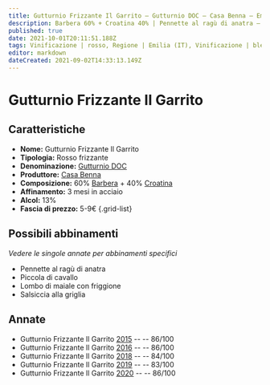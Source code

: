 ```yaml
---
title: Gutturnio Frizzante Il Garrito – Gutturnio DOC – Casa Benna – Emilia (IT) – 5-9€ – 2★-3★
description: Barbera 60% + Croatina 40% | Pennette al ragù di anatra – Piccola di cavallo – Lombo di maiale  con friggione – Salsiccia alla griglia – Pappardelle alla lepre
published: true
date: 2021-10-01T20:11:51.188Z
tags: Vinificazione | rosso, Regione | Emilia (IT), Vinificazione | blend, Vinificazione | frizzante, Valutazioni | 3 stelle, Vitigni | Barbera, Vitigni | Croatina, Prezzi | 5-9€, Alimento | pasta, Aromatizzazione | al ragù di anatra, Alimento | cavallo, Cottura | piccola, Alimento | maiale, Aromatizzazione | con friggione, Cottura | alla griglia, Aromatizzazione | alla lepre 
editor: markdown
dateCreated: 2021-09-02T14:33:13.149Z
---
```


# Gutturnio Frizzante Il Garrito 

## Caratteristiche
- **Nome:** Gutturnio Frizzante Il Garrito 
- **Tipologia:** Rosso frizzante
- **Denominazione:** [Gutturnio DOC](/denominazioni/Italia/Emilia/DOC-Gutturnio)
- **Produttore:** [Casa Benna](/produttori/Italia/Emilia/Casa-Benna) 
- **Composizione:** 60% [Barbera](/vitigni/Italia/bacca-nera/barbera) + 40% [Croatina](/vitigni/Italia/bacca-nera/croatina)
- **Affinamento:** 3 mesi in acciaio
- **Alcol:** 13%
- **Fascia di prezzo:** 5-9€
{.grid-list}

## Possibili abbinamenti
*Vedere le singole annate per abbinamenti specifici*

- Pennette al ragù di anatra
- Piccola di cavallo 
- Lombo di maiale con friggione
- Salsiccia alla griglia

## Annate
- Gutturnio Frizzante Il Garrito [2015](/vini/Italia/Emilia/Casa-Benna/Gutturnio-Frizzante-Il-Garrito/2015) -- <span class="star-3"></span> -- 86/100
- Gutturnio Frizzante Il Garrito [2016](/vini/Italia/Emilia/Casa-Benna/Gutturnio-Frizzante-Il-Garrito/2016) -- <span class="star-3"></span> -- 86/100
- Gutturnio Frizzante Il Garrito [2018](/vini/Italia/Emilia/Casa-Benna/Gutturnio-Frizzante-Il-Garrito/2018) -- <span class="star-2"></span> -- 84/100
- Gutturnio Frizzante Il Garrito [2019](/vini/Italia/Emilia/Casa-Benna/Gutturnio-Frizzante-Il-Garrito/2019) -- <span class="star-2"></span> -- 83/100
- Gutturnio Frizzante Il Garrito [2020](/vini/Italia/Emilia/Casa-Benna/Gutturnio-Frizzante-Il-Garrito/2020) -- <span class="star-3"></span> -- 86/100

